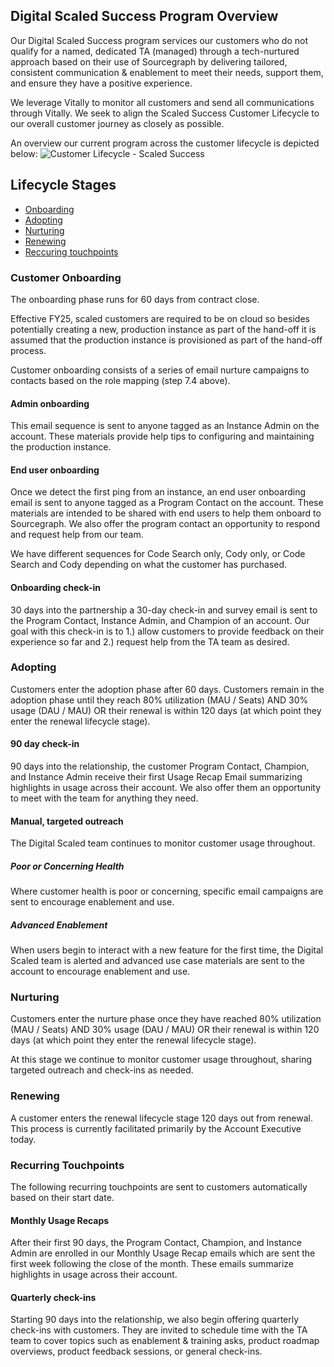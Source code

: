 ## Digital Scaled Success Program Overview

Our Digital Scaled Success program services our customers who do not qualify for a named, dedicated TA (managed) through a tech-nurtured approach based on their use of Sourcegraph by delivering tailored, consistent communication & enablement to meet their needs, support them, and ensure they have a positive experience.

We leverage Vitally to monitor all customers and send all communications through Vitally. We seek to align the Scaled Success Customer Lifecycle to our overall customer journey as closely as possible.

An overview our current program across the customer lifecycle is depicted below:
![Customer Lifecycle - Scaled Success](https://github.com/sourcegraph/handbook/assets/7228359/7cd03b9b-cdb0-4387-9a46-000250363e74)

## Lifecycle Stages

- [Onboarding](#customer-onboarding)
- [Adopting](#adopting)
- [Nurturing](#nurturing)
- [Renewing](#renewing)
- [Reccuring touchpoints](#recurring-touchpoints)

### Customer Onboarding

The onboarding phase runs for 60 days from contract close.

Effective FY25, scaled customers are required to be on cloud so besides potentially creating a new, production instance as part of the hand-off it is assumed that the production instance is provisioned as part of the hand-off process.

Customer onboarding consists of a series of email nurture campaigns to contacts based on the role mapping (step 7.4 above).

#### Admin onboarding

This email sequence is sent to anyone tagged as an Instance Admin on the account. These materials provide help tips to configuring and maintaining the production instance.

#### End user onboarding

Once we detect the first ping from an instance, an end user onboarding email is sent to anyone tagged as a Program Contact on the account. These materials are intended to be shared with end users to help them onboard to Sourcegraph. We also offer the program contact an opportunity to respond and request help from our team.

We have different sequences for Code Search only, Cody only, or Code Search and Cody depending on what the customer has purchased.

#### Onboarding check-in

30 days into the partnership a 30-day check-in and survey email is sent to the Program Contact, Instance Admin, and Champion of an account. Our goal with this check-in is to 1.) allow customers to provide feedback on their experience so far and 2.) request help from the TA team as desired.

### Adopting

Customers enter the adoption phase after 60 days. Customers remain in the adoption phase until they reach 80% utilization (MAU / Seats) AND 30% usage (DAU / MAU) OR their renewal is within 120 days (at which point they enter the renewal lifecycle stage).

#### 90 day check-in

90 days into the relationship, the customer Program Contact, Champion, and Instance Admin receive their first Usage Recap Email summarizing highlights in usage across their account. We also offer them an opportunity to meet with the team for anything they need.

#### Manual, targeted outreach

The Digital Scaled team continues to monitor customer usage throughout.

##### Poor or Concerning Health

Where customer health is poor or concerning, specific email campaigns are sent to encourage enablement and use.

##### Advanced Enablement

When users begin to interact with a new feature for the first time, the Digital Scaled team is alerted and advanced use case materials are sent to the account to encourage enablement and use.

### Nurturing

Customers enter the nurture phase once they have reached 80% utilization (MAU / Seats) AND 30% usage (DAU / MAU) OR their renewal is within 120 days (at which point they enter the renewal lifecycle stage).

At this stage we continue to monitor customer usage throughout, sharing targeted outreach and check-ins as needed.

### Renewing

A customer enters the renewal lifecycle stage 120 days out from renewal. This process is currently facilitated primarily by the Account Executive today.

### Recurring Touchpoints

The following recurring touchpoints are sent to customers automatically based on their start date.

#### Monthly Usage Recaps

After their first 90 days, the Program Contact, Champion, and Instance Admin are enrolled in our Monthly Usage Recap emails which are sent the first week following the close of the month. These emails summarize highlights in usage across their account.

#### Quarterly check-ins

Starting 90 days into the relationship, we also begin offering quarterly check-ins with customers. They are invited to schedule time with the TA team to cover topics such as enablement & training asks, product roadmap overviews, product feedback sessions, or general check-ins.
